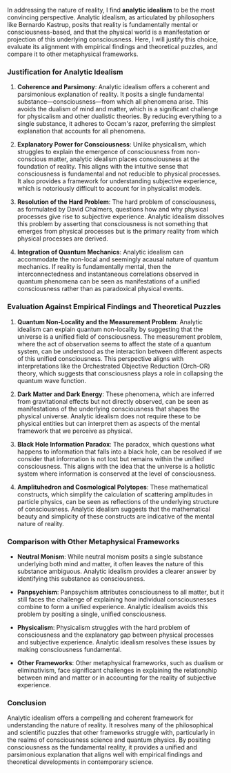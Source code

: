 In addressing the nature of reality, I find **analytic idealism** to be the most convincing perspective. Analytic idealism, as articulated by philosophers like Bernardo Kastrup, posits that reality is fundamentally mental or consciousness-based, and that the physical world is a manifestation or projection of this underlying consciousness. Here, I will justify this choice, evaluate its alignment with empirical findings and theoretical puzzles, and compare it to other metaphysical frameworks.

### Justification for Analytic Idealism

1. **Coherence and Parsimony**: Analytic idealism offers a coherent and parsimonious explanation of reality. It posits a single fundamental substance—consciousness—from which all phenomena arise. This avoids the dualism of mind and matter, which is a significant challenge for physicalism and other dualistic theories. By reducing everything to a single substance, it adheres to Occam's razor, preferring the simplest explanation that accounts for all phenomena.

2. **Explanatory Power for Consciousness**: Unlike physicalism, which struggles to explain the emergence of consciousness from non-conscious matter, analytic idealism places consciousness at the foundation of reality. This aligns with the intuitive sense that consciousness is fundamental and not reducible to physical processes. It also provides a framework for understanding subjective experience, which is notoriously difficult to account for in physicalist models.

3. **Resolution of the Hard Problem**: The hard problem of consciousness, as formulated by David Chalmers, questions how and why physical processes give rise to subjective experience. Analytic idealism dissolves this problem by asserting that consciousness is not something that emerges from physical processes but is the primary reality from which physical processes are derived.

4. **Integration of Quantum Mechanics**: Analytic idealism can accommodate the non-local and seemingly acausal nature of quantum mechanics. If reality is fundamentally mental, then the interconnectedness and instantaneous correlations observed in quantum phenomena can be seen as manifestations of a unified consciousness rather than as paradoxical physical events.

### Evaluation Against Empirical Findings and Theoretical Puzzles

1. **Quantum Non-Locality and the Measurement Problem**: Analytic idealism can explain quantum non-locality by suggesting that the universe is a unified field of consciousness. The measurement problem, where the act of observation seems to affect the state of a quantum system, can be understood as the interaction between different aspects of this unified consciousness. This perspective aligns with interpretations like the Orchestrated Objective Reduction (Orch-OR) theory, which suggests that consciousness plays a role in collapsing the quantum wave function.

2. **Dark Matter and Dark Energy**: These phenomena, which are inferred from gravitational effects but not directly observed, can be seen as manifestations of the underlying consciousness that shapes the physical universe. Analytic idealism does not require these to be physical entities but can interpret them as aspects of the mental framework that we perceive as physical.

3. **Black Hole Information Paradox**: The paradox, which questions what happens to information that falls into a black hole, can be resolved if we consider that information is not lost but remains within the unified consciousness. This aligns with the idea that the universe is a holistic system where information is conserved at the level of consciousness.

4. **Amplituhedron and Cosmological Polytopes**: These mathematical constructs, which simplify the calculation of scattering amplitudes in particle physics, can be seen as reflections of the underlying structure of consciousness. Analytic idealism suggests that the mathematical beauty and simplicity of these constructs are indicative of the mental nature of reality.

### Comparison with Other Metaphysical Frameworks

- **Neutral Monism**: While neutral monism posits a single substance underlying both mind and matter, it often leaves the nature of this substance ambiguous. Analytic idealism provides a clearer answer by identifying this substance as consciousness.

- **Panpsychism**: Panpsychism attributes consciousness to all matter, but it still faces the challenge of explaining how individual consciousnesses combine to form a unified experience. Analytic idealism avoids this problem by positing a single, unified consciousness.

- **Physicalism**: Physicalism struggles with the hard problem of consciousness and the explanatory gap between physical processes and subjective experience. Analytic idealism resolves these issues by making consciousness fundamental.

- **Other Frameworks**: Other metaphysical frameworks, such as dualism or eliminativism, face significant challenges in explaining the relationship between mind and matter or in accounting for the reality of subjective experience.

### Conclusion

Analytic idealism offers a compelling and coherent framework for understanding the nature of reality. It resolves many of the philosophical and scientific puzzles that other frameworks struggle with, particularly in the realms of consciousness science and quantum physics. By positing consciousness as the fundamental reality, it provides a unified and parsimonious explanation that aligns well with empirical findings and theoretical developments in contemporary science.